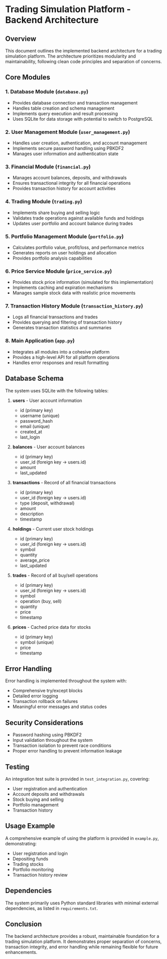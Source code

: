 # Trading Simulation Platform - Backend Architecture

## Overview

This document outlines the implemented backend architecture for a trading simulation platform. The architecture prioritizes modularity and maintainability, following clean code principles and separation of concerns.

## Core Modules

### 1. Database Module (`database.py`)
- Provides database connection and transaction management
- Handles table creation and schema management
- Implements query execution and result processing
- Uses SQLite for data storage with potential to switch to PostgreSQL

### 2. User Management Module (`user_management.py`)
- Handles user creation, authentication, and account management
- Implements secure password handling using PBKDF2
- Manages user information and authentication state

### 3. Financial Module (`financial.py`)
- Manages account balances, deposits, and withdrawals
- Ensures transactional integrity for all financial operations
- Provides transaction history for account activities

### 4. Trading Module (`trading.py`)
- Implements share buying and selling logic
- Validates trade operations against available funds and holdings
- Updates user portfolio and account balance during trades

### 5. Portfolio Management Module (`portfolio.py`)
- Calculates portfolio value, profit/loss, and performance metrics
- Generates reports on user holdings and allocation
- Provides portfolio analysis capabilities

### 6. Price Service Module (`price_service.py`)
- Provides stock price information (simulated for this implementation)
- Implements caching and expiration mechanisms
- Manages sample stock data with realistic price movements

### 7. Transaction History Module (`transaction_history.py`)
- Logs all financial transactions and trades
- Provides querying and filtering of transaction history
- Generates transaction statistics and summaries

### 8. Main Application (`app.py`)
- Integrates all modules into a cohesive platform
- Provides a high-level API for all platform operations
- Handles error responses and result formatting

## Database Schema

The system uses SQLite with the following tables:

1. **users** - User account information
   - id (primary key)
   - username (unique)
   - password_hash
   - email (unique)
   - created_at
   - last_login

2. **balances** - User account balances
   - id (primary key)
   - user_id (foreign key -> users.id)
   - amount
   - last_updated

3. **transactions** - Record of all financial transactions
   - id (primary key)
   - user_id (foreign key -> users.id)
   - type (deposit, withdrawal)
   - amount
   - description
   - timestamp

4. **holdings** - Current user stock holdings
   - id (primary key)
   - user_id (foreign key -> users.id)
   - symbol
   - quantity
   - average_price
   - last_updated

5. **trades** - Record of all buy/sell operations
   - id (primary key)
   - user_id (foreign key -> users.id)
   - symbol
   - operation (buy, sell)
   - quantity
   - price
   - timestamp

6. **prices** - Cached price data for stocks
   - id (primary key)
   - symbol (unique)
   - price
   - timestamp

## Error Handling

Error handling is implemented throughout the system with:
- Comprehensive try/except blocks
- Detailed error logging
- Transaction rollback on failures
- Meaningful error messages and status codes

## Security Considerations

- Password hashing using PBKDF2
- Input validation throughout the system
- Transaction isolation to prevent race conditions
- Proper error handling to prevent information leakage

## Testing

An integration test suite is provided in `test_integration.py`, covering:
- User registration and authentication
- Account deposits and withdrawals
- Stock buying and selling
- Portfolio management
- Transaction history

## Usage Example

A comprehensive example of using the platform is provided in `example.py`, demonstrating:
- User registration and login
- Depositing funds
- Trading stocks
- Portfolio monitoring
- Transaction history review

## Dependencies

The system primarily uses Python standard libraries with minimal external dependencies, as listed in `requirements.txt`.

## Conclusion

The backend architecture provides a robust, maintainable foundation for a trading simulation platform. It demonstrates proper separation of concerns, transaction integrity, and error handling while remaining flexible for future enhancements.
